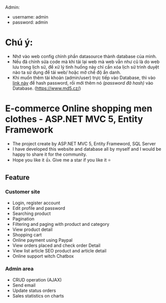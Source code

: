 ﻿Admin: 
- username: admin <br/>
- password: admin

# Chú ý:

- Nhớ vào web config chỉnh phần datasource thành database của mình.
- Nếu đã chỉnh sửa code mà khi tải lại web mà web vẫn như cũ là do web lưu trong lịch sử, để xử lý tình huống này chỉ cần xóa lịch sử trình duyệt nào ta sử dụng để tải web/ hoặc mở chế độ ẩn danh.
- Khi muốn thêm tài khoản (admin/user) trực tiếp vào Database, thì vào [link này](21232f297a57a5a743894a0e4a801fc3) để hash password, rồi mới thêm nó _(password đã hash)_ vào Database. (https://www.md5.cz/)

# E-commerce Online shopping men clothes - ASP.NET MVC 5, Entity Framework

* The project create by ASP.NET MVC 5, Entity Frameword, SQL Server
* I have developed this website and database all by myself and I would be happy to share it for the community.
* Hope you like it 👍. Give me a star if you like it ⭐

## Feature
### Customer site
-   Login, register account
-   Edit profile and password
-   Searching product
-   Pagination
-   Filtering and paging with product and category
-   View product detail
-   Shopping cart
-   Online payment using Paypal
-   View orders placed  and check order Detail
-   View list article SEO product and article detail
-   Online support witch Chatbox
### Admin area
-   CRUD operation (AJAX)
-   Send email
-   Update status orders
-   Sales statistics on charts
